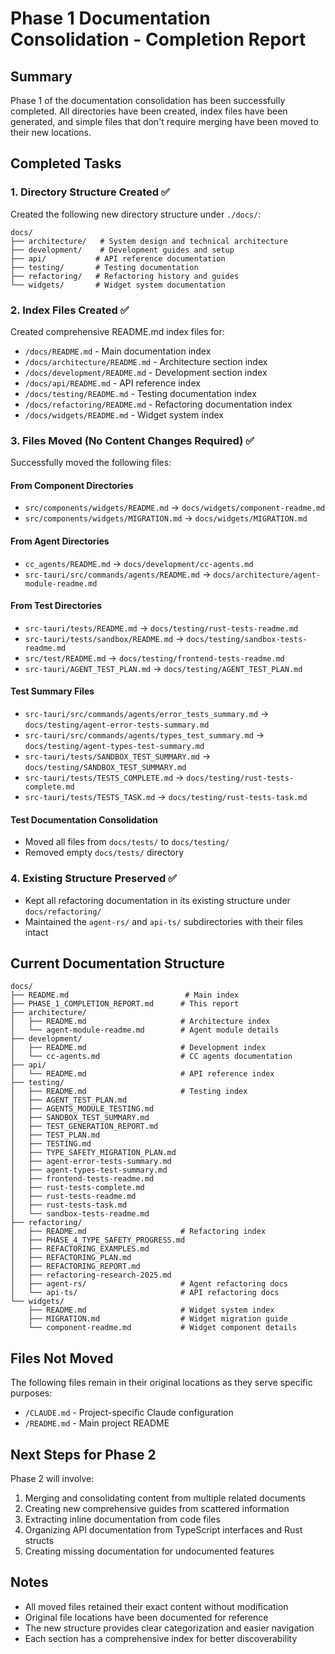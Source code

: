 # Phase 1 Documentation Consolidation - Completion Report

## Summary

Phase 1 of the documentation consolidation has been successfully completed. All directories have been created, index files have been generated, and simple files that don't require merging have been moved to their new locations.

## Completed Tasks

### 1. Directory Structure Created ✅

Created the following new directory structure under `./docs/`:
```
docs/
├── architecture/   # System design and technical architecture
├── development/    # Development guides and setup
├── api/           # API reference documentation
├── testing/       # Testing documentation
├── refactoring/   # Refactoring history and guides
└── widgets/       # Widget system documentation
```

### 2. Index Files Created ✅

Created comprehensive README.md index files for:
- `/docs/README.md` - Main documentation index
- `/docs/architecture/README.md` - Architecture section index
- `/docs/development/README.md` - Development section index
- `/docs/api/README.md` - API reference index
- `/docs/testing/README.md` - Testing documentation index
- `/docs/refactoring/README.md` - Refactoring documentation index
- `/docs/widgets/README.md` - Widget system index

### 3. Files Moved (No Content Changes Required) ✅

Successfully moved the following files:

#### From Component Directories
- `src/components/widgets/README.md` → `docs/widgets/component-readme.md`
- `src/components/widgets/MIGRATION.md` → `docs/widgets/MIGRATION.md`

#### From Agent Directories
- `cc_agents/README.md` → `docs/development/cc-agents.md`
- `src-tauri/src/commands/agents/README.md` → `docs/architecture/agent-module-readme.md`

#### From Test Directories
- `src-tauri/tests/README.md` → `docs/testing/rust-tests-readme.md`
- `src-tauri/tests/sandbox/README.md` → `docs/testing/sandbox-tests-readme.md`
- `src/test/README.md` → `docs/testing/frontend-tests-readme.md`
- `src-tauri/AGENT_TEST_PLAN.md` → `docs/testing/AGENT_TEST_PLAN.md`

#### Test Summary Files
- `src-tauri/src/commands/agents/error_tests_summary.md` → `docs/testing/agent-error-tests-summary.md`
- `src-tauri/src/commands/agents/types_test_summary.md` → `docs/testing/agent-types-test-summary.md`
- `src-tauri/tests/SANDBOX_TEST_SUMMARY.md` → `docs/testing/SANDBOX_TEST_SUMMARY.md`
- `src-tauri/tests/TESTS_COMPLETE.md` → `docs/testing/rust-tests-complete.md`
- `src-tauri/tests/TESTS_TASK.md` → `docs/testing/rust-tests-task.md`

#### Test Documentation Consolidation
- Moved all files from `docs/tests/` to `docs/testing/`
- Removed empty `docs/tests/` directory

### 4. Existing Structure Preserved ✅

- Kept all refactoring documentation in its existing structure under `docs/refactoring/`
- Maintained the `agent-rs/` and `api-ts/` subdirectories with their files intact

## Current Documentation Structure

```
docs/
├── README.md                          # Main index
├── PHASE_1_COMPLETION_REPORT.md      # This report
├── architecture/
│   ├── README.md                     # Architecture index
│   └── agent-module-readme.md        # Agent module details
├── development/
│   ├── README.md                     # Development index
│   └── cc-agents.md                  # CC agents documentation
├── api/
│   └── README.md                     # API reference index
├── testing/
│   ├── README.md                     # Testing index
│   ├── AGENT_TEST_PLAN.md
│   ├── AGENTS_MODULE_TESTING.md
│   ├── SANDBOX_TEST_SUMMARY.md
│   ├── TEST_GENERATION_REPORT.md
│   ├── TEST_PLAN.md
│   ├── TESTING.md
│   ├── TYPE_SAFETY_MIGRATION_PLAN.md
│   ├── agent-error-tests-summary.md
│   ├── agent-types-test-summary.md
│   ├── frontend-tests-readme.md
│   ├── rust-tests-complete.md
│   ├── rust-tests-readme.md
│   ├── rust-tests-task.md
│   └── sandbox-tests-readme.md
├── refactoring/
│   ├── README.md                     # Refactoring index
│   ├── PHASE_4_TYPE_SAFETY_PROGRESS.md
│   ├── REFACTORING_EXAMPLES.md
│   ├── REFACTORING_PLAN.md
│   ├── REFACTORING_REPORT.md
│   ├── refactoring-research-2025.md
│   ├── agent-rs/                     # Agent refactoring docs
│   └── api-ts/                       # API refactoring docs
└── widgets/
    ├── README.md                     # Widget system index
    ├── MIGRATION.md                  # Widget migration guide
    └── component-readme.md           # Widget component details
```

## Files Not Moved

The following files remain in their original locations as they serve specific purposes:
- `/CLAUDE.md` - Project-specific Claude configuration
- `/README.md` - Main project README

## Next Steps for Phase 2

Phase 2 will involve:
1. Merging and consolidating content from multiple related documents
2. Creating new comprehensive guides from scattered information
3. Extracting inline documentation from code files
4. Organizing API documentation from TypeScript interfaces and Rust structs
5. Creating missing documentation for undocumented features

## Notes

- All moved files retained their exact content without modification
- Original file locations have been documented for reference
- The new structure provides clear categorization and easier navigation
- Each section has a comprehensive index for better discoverability